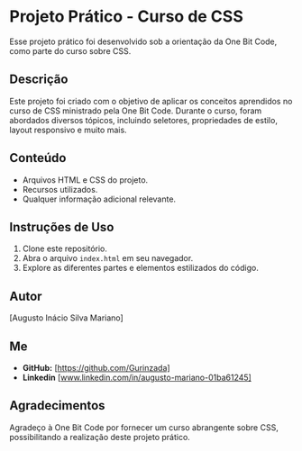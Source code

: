 # Projeto Prático - Curso de CSS

Esse projeto prático foi desenvolvido sob a orientação da One Bit Code, como parte do curso sobre CSS.

## Descrição

Este projeto foi criado com o objetivo de aplicar os conceitos aprendidos no curso de CSS ministrado pela One Bit Code. Durante o curso, foram abordados diversos tópicos, incluindo seletores, propriedades de estilo, layout responsivo e muito mais.

## Conteúdo

- Arquivos HTML e CSS do projeto.
- Recursos utilizados.
- Qualquer informação adicional relevante.

## Instruções de Uso

1. Clone este repositório.
2. Abra o arquivo `index.html` em seu navegador.
3. Explore as diferentes partes e elementos estilizados do código.

## Autor

[Augusto Inácio Silva Mariano]

## Me

- **GitHub:** [https://github.com/Gurinzada]
- **Linkedin** [www.linkedin.com/in/augusto-mariano-01ba61245]

## Agradecimentos

Agradeço à One Bit Code por fornecer um curso abrangente sobre CSS, possibilitando a realização deste projeto prático.

